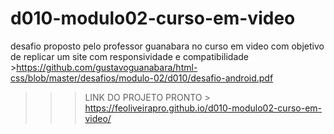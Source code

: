 # d010-modulo02-curso-em-video
desafio proposto pelo professor guanabara no curso em video com objetivo de replicar um site  com responsividade e compatibilidade >https://github.com/gustavoguanabara/html-css/blob/master/desafios/modulo-02/d010/desafio-android.pdf

>>>LINK DO PROJETO PRONTO > https://feoliveirapro.github.io/d010-modulo02-curso-em-video/

